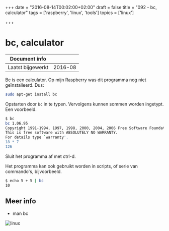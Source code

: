 +++
date = "2016-08-14T00:02:00+02:00"
draft = false
title = "092 - bc, calculator"
tags = ['raspberry', 'linux', 'tools']
topics = ['linux']

+++

# bc, calculator


| Document info       |             |
|---------------------|-------------|
| Laatst bijgewerkt   | 2016-08     |


Bc is een calculator. Op mijn Raspberry was dit programma nog niet geïnstalleerd. Dus:
```bash
sudo apt-get install bc
```

Opstarten door `bc` in te typen. Vervolgens kunnen sommen worden ingetypt.
Een voorbeeld.
```bash
$ bc
bc 1.06.95
Copyright 1991-1994, 1997, 1998, 2000, 2004, 2006 Free Software Foundation, Inc.
This is free software with ABSOLUTELY NO WARRANTY.
For details type `warranty'. 
18 * 7
126
```
Sluit het programma af met ctrl-d.

Het programma kan ook gebruikt worden in scripts, of serie van commando's,
bijvoorbeeld.
```bash
$ echo 5 + 5 | bc
10
```

## Meer info

* man bc


![linux](/img/logo_linux.jpg)


